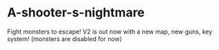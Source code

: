 # A-shooter-s-nightmare
Fight monsters to escape! V2 is out now with a new map, new guns, key system! (monsters are disabled for now)
